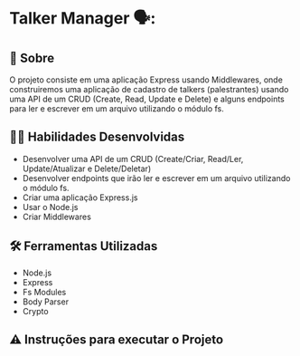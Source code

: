 # Talker Manager 🗣️:

## :page_with_curl: Sobre

O projeto consiste em uma aplicação Express usando Middlewares, onde construiremos uma aplicação de cadastro de talkers (palestrantes) usando uma API de um CRUD  (Create, Read, Update e Delete) e alguns endpoints para ler e escrever em um arquivo utilizando o módulo fs.

## :man_technologist: Habilidades Desenvolvidas

* Desenvolver uma API de um CRUD (Create/Criar, Read/Ler, Update/Atualizar e Delete/Deletar)
* Desenvolver endpoints que irão ler e escrever em um arquivo utilizando o módulo fs.
* Criar uma aplicação Express.js
* Usar o Node.js
* Criar Middlewares

## :hammer_and_wrench: Ferramentas Utilizadas
* Node.js
* Express
* Fs Modules
* Body Parser
* Crypto

## ⚠️ Instruções para executar o Projeto
